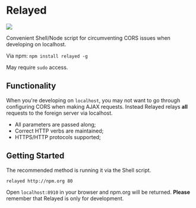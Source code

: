 Relayed
=======

<img src="https://badge.fury.io/js/relayed.png" />

Convenient Shell/Node script for circumventing CORS issues when developing on localhost.

Via npm: `npm install relayed -g`

May require `sudo` access.

Functionality
-------

When you're developing on `localhost`, you may not want to go through configuring CORS when making AJAX requests. Instead Relayed relays **all** requests to the foreign server via localhost.

* All parameters are passed along;
* Correct HTTP verbs are maintained;
* HTTPS/HTTP protocols supported;

Getting Started
-------

The recommended method is running it via the Shell script.

```
relayed http://npm.org 80
```

Open `localhost:8910` in your browser and npm.org will be returned. **Please** remember that Relayed is only for development.
